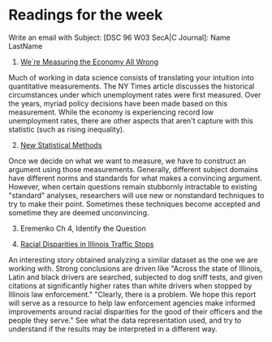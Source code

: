 # Readings for the week

Write an email with Subject: [DSC 96 W03 SecA|C Journal]: Name LastName

1. [We`re Measuring the Economy All Wrong](https://www.nytimes.com/2018/09/14/opinion/columnists/great-recession-economy-gdp.html)
   
Much of working in data science consists of translating your intuition
into quantitative measurements. The NY Times article discusses the
historical circumstances under which unemployment rates were first
measured. Over the years, myriad policy decisions have been made based
on this measurement. While the economy is experiencing record low
unemployment rates, there are other aspects that aren't capture with
this statistic (such as rising inequality). 

2. [New Statistical Methods](https://fivethirtyeight.com/features/a-flawed-statistical-method-was-just-banned-from-a-major-sports-science-journal/)

Once we decide on what we want to measure, we have to construct an
argument using those measurements. Generally, different subject
domains have different norms and standards for what makes a convincing
argument. However, when certain questions remain stubbornly
intractable to existing "standard" analyses, researchers will use
new or nonstandard techniques to try to make their point. Sometimes
these techniques become accepted and sometime they are deemed
unconvincing.

3. Eremenko Ch 4, Identify the Question

4. [Racial Disparities in Illinois Traffic Stops](https://illinoistrafficstops.com/)

An interesting story obtained analyzing a similar dataset as the one we are working with. Strong conclusions are driven like "Across the state of Illinois, Latin and black drivers are searched, subjected to dog sniff tests, and given citations at significantly higher rates than white drivers when stopped by Illinois law enforcement."
"Clearly, there is a problem. We hope this report will serve as a resource to help law enforcement agencies make informed improvements around racial disparities for the good of their officers and the people they serve."
See what the data representation used, and try to understand if the results may be interpreted in a different way. 
